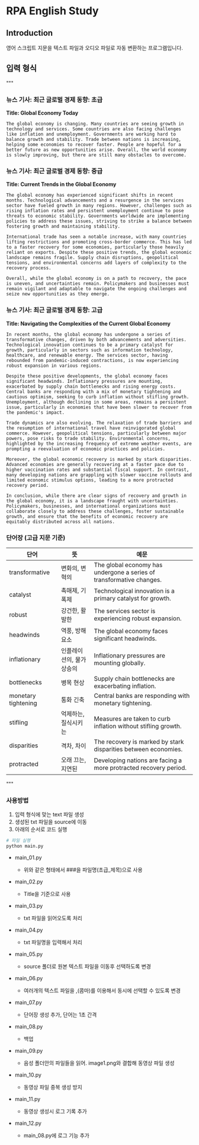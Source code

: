 # RPA English Study

## Introduction
영어 스크립트 지문을 텍스트 파일과 오디오 파일로 자동 변환하는 프로그램입니다.

## 입력 형식

"""
### 뉴스 기사: 최근 글로벌 경제 동향: 초급

**Title: Global Economy Today**

```text
The global economy is changing. Many countries are seeing growth in technology and services. Some countries are also facing challenges like inflation and unemployment. Governments are working hard to balance growth and stability. Trade between nations is increasing, helping some economies to recover faster. People are hopeful for a better future as new opportunities arise. Overall, the world economy is slowly improving, but there are still many obstacles to overcome.
```

### 뉴스 기사: 최근 글로벌 경제 동향: 중급

**Title: Current Trends in the Global Economy**

```text
The global economy has experienced significant shifts in recent months. Technological advancements and a resurgence in the services sector have fueled growth in many regions. However, challenges such as rising inflation rates and persistent unemployment continue to pose threats to economic stability. Governments worldwide are implementing policies to address these issues, striving to strike a balance between fostering growth and maintaining stability.

International trade has seen a notable increase, with many countries lifting restrictions and promoting cross-border commerce. This has led to a faster recovery for some economies, particularly those heavily reliant on exports. Despite these positive trends, the global economic landscape remains fragile. Supply chain disruptions, geopolitical tensions, and environmental concerns add layers of complexity to the recovery process.

Overall, while the global economy is on a path to recovery, the pace is uneven, and uncertainties remain. Policymakers and businesses must remain vigilant and adaptable to navigate the ongoing challenges and seize new opportunities as they emerge.
```

### 뉴스 기사: 최근 글로벌 경제 동향: 고급

**Title: Navigating the Complexities of the Current Global Economy**

```text
In recent months, the global economy has undergone a series of transformative changes, driven by both advancements and adversities. Technological innovation continues to be a primary catalyst for growth, particularly in sectors such as information technology, healthcare, and renewable energy. The services sector, having rebounded from pandemic-induced contractions, is now experiencing robust expansion in various regions.

Despite these positive developments, the global economy faces significant headwinds. Inflationary pressures are mounting, exacerbated by supply chain bottlenecks and rising energy costs. Central banks are responding with a mix of monetary tightening and cautious optimism, seeking to curb inflation without stifling growth. Unemployment, although declining in some areas, remains a persistent issue, particularly in economies that have been slower to recover from the pandemic's impact.

Trade dynamics are also evolving. The relaxation of trade barriers and the resumption of international travel have reinvigorated global commerce. However, geopolitical tensions, particularly between major powers, pose risks to trade stability. Environmental concerns, highlighted by the increasing frequency of extreme weather events, are prompting a reevaluation of economic practices and policies.

Moreover, the global economic recovery is marked by stark disparities. Advanced economies are generally recovering at a faster pace due to higher vaccination rates and substantial fiscal support. In contrast, many developing nations are grappling with slower vaccine rollouts and limited economic stimulus options, leading to a more protracted recovery period.

In conclusion, while there are clear signs of recovery and growth in the global economy, it is a landscape fraught with uncertainties. Policymakers, businesses, and international organizations must collaborate closely to address these challenges, foster sustainable growth, and ensure that the benefits of economic recovery are equitably distributed across all nations.
```

### 단어장 (고급 지문 기준)

| 단어                | 뜻                                  | 예문                                                              |
|---------------------|-------------------------------------|-----------------------------------------------------------------|
| transformative      | 변화의, 변혁의                       | The global economy has undergone a series of transformative changes. |
| catalyst            | 촉매제, 기폭제                       | Technological innovation is a primary catalyst for growth.     |
| robust              | 강건한, 활발한                       | The services sector is experiencing robust expansion.          |
| headwinds           | 역풍, 방해 요소                      | The global economy faces significant headwinds.                |
| inflationary        | 인플레이션의, 물가 상승의            | Inflationary pressures are mounting globally.                  |
| bottlenecks         | 병목 현상                            | Supply chain bottlenecks are exacerbating inflation.           |
| monetary tightening | 통화 긴축                           | Central banks are responding with monetary tightening.         |
| stifling            | 억제하는, 질식시키는                 | Measures are taken to curb inflation without stifling growth.  |
| disparities         | 격차, 차이                           | The recovery is marked by stark disparities between economies. |
| protracted          | 오래 끄는, 지연된                    | Developing nations are facing a more protracted recovery period. |

"""

### 사용방법

1. 입력 형식에 맞는 text 파일 생성
2. 생성된 txt 파일을 source에 이동
3. 아래의 순서로 코드 실행

```bash
# 파일 실행
python main.py

```









- main_01.py
    - 위와 같은 형태에서 ###을 파일명(초급_제목)으로 사용

- main_02.py
    - Title을 기준으로 사용

- main_03.py
    - txt 파일을 읽어오도록 처리

- main_04.py
    - txt 파일명을 입력해서 처리

- main_05.py
    - source 폴더로 원본 텍스트 파일을 이동후 선택하도록 변경

- main_06.py
    - 여러개의 텍스트 파일을 ,(콤마)를 이용해서 동시에 선택할 수 있도록 변경

- main_07.py
    - 단어장 생성 추가, 단어는 1초 간격

- main_08.py
    - 백업

- main_09.py
    - 음성 폴더안의 파일들을 읽어. image1.png와 결합해 동영상 파일 생성

- main_10.py
    - 동영상 파일 중복 생성 방지

- main_11.py
    - 동영상 생성시 로그 기록 추가

- main_12.py
    - main_08.py에 로그 기능 추가